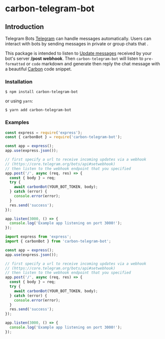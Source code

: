 # carbon-telegram-bot

## Introduction

Telegram Bots [Telegram](https://telegram.org) can handle messages automatically.
Users can interact with bots by sending messages in private or group chats that .

This package is intended to listen to [Update messages](https://core.telegram.org/bots/api#update) received by your bot's server **/post** **webhook**. Then `carbon-telegram-bot` will listen to `pre-formatted` or `code` markdown and generate then reply the chat message with a beautiful [Carbon](http://carbon.now.sh) code snippet.

### Installation

```
$ npm install carbon-telegram-bot
```

or using `yarn`:

```
$ yarn add carbon-telegram-bot
```

### Examples

```js
const express = require('express');
const { carbonBot } = require('carbon-telegram-bot');

const app = express();
app.use(express.json());

// first specify a url to receive incoming updates via a webhook
// (https://core.telegram.org/bots/api#setwebhook)
// then listen to the webhook endpoint that you specified
app.post('/', async (req, res) => {
  const { body } = req;
  try {
    await carbonBot(YOUR_BOT_TOKEN, body);
  } catch (error) {
    console.error(error);
  }
  res.send('success');
});

app.listen(3000, () => {
  console.log('Example app listening on port 3000!');
});
```

```js
import express from 'express';
import { carbonBot } from 'carbon-telegram-bot';

const app = express();
app.use(express.json());

// first specify a url to receive incoming updates via a webhook
// (https://core.telegram.org/bots/api#setwebhook)
// then listen to the webhook endpoint that you specified
app.post('/', async (req, res) => {
  const { body } = req;
  try {
    await carbonBot(YOUR_BOT_TOKEN, body);
  } catch (error) {
    console.error(error);
  }
  res.send('success');
});

app.listen(3000, () => {
  console.log('Example app listening on port 3000!');
});
```
